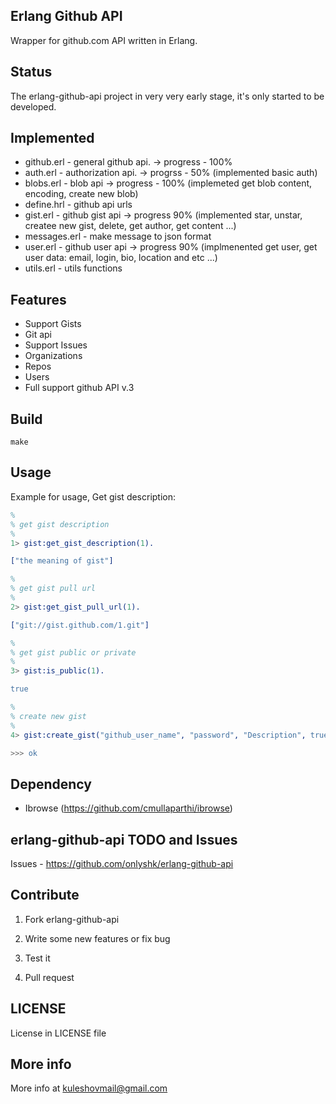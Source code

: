 ## Erlang Github API

Wrapper for github.com API written in Erlang.

## Status
The erlang-github-api project in very very early stage, it's only started to be developed.

## Implemented

  * github.erl - general github api.  -> progress  - 100%
  * auth.erl - authorization api. -> progrss - 50% (implemented basic auth)
  * blobs.erl - blob api -> progress - 100% (implemeted get blob content, encoding, create new blob)
  * define.hrl - github api urls
  * gist.erl - github gist api -> progress 90% (implemented star, unstar, createe new gist, delete, get author, get content ...)
  * messages.erl - make message to json format
  * user.erl - github user api -> progress 90% (implmenented get user, get user data: email, login, bio, location and etc ...)
  * utils.erl - utils functions

## Features

  * Support Gists
  * Git api
  * Support Issues 
  * Organizations
  * Repos
  * Users
  * Full support github API v.3
  
## Build
```
make
```
  
## Usage
Example for usage, Get gist description:

```erlang
%
% get gist description
%
1> gist:get_gist_description(1).

["the meaning of gist"]

%
% get gist pull url
%
2> gist:get_gist_pull_url(1).

["git://gist.github.com/1.git"]

%
% get gist public or private
%
3> gist:is_public(1).

true

%
% create new gist
%
4> gist:create_gist("github_user_name", "password", "Description", true, "file.txt", "Gist content").

>>> ok

```
  
## Dependency

  * Ibrowse (https://github.com/cmullaparthi/ibrowse)
  
## erlang-github-api TODO and Issues
Issues - <https://github.com/onlyshk/erlang-github-api>
  
## Contribute
 1) Fork erlang-github-api
 
 2) Write some new features or fix bug
 
 3) Test it
 
 4) Pull request
  
## LICENSE
License in LICENSE file

## More info
More info at kuleshovmail@gmail.com
